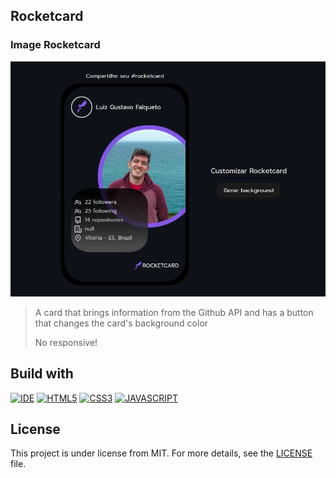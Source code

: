 ## Rocketcard

### Image Rocketcard 
<img src="./assets/image_project.png">
<br>

> A card that brings information from the Github API and has a button that changes the card's background color
>
> No responsive!

## Build with
[![IDE](https://img.shields.io/badge/Visual_studio_code-0078D4?style=for-the-badge&logo=visual%20studio%20code&logoColor=white)](https://code.visualstudio.com/)
[![HTML5](https://img.shields.io/badge/HTML5-E34F26?style=for-the-badge&logo=html5&logoColor=white)](https://developer.mozilla.org/pt-BR/docs/Web/HTML)
[![CSS3](https://img.shields.io/badge/CSS3-1572B6?style=for-the-badge&logo=css3&logoColor=white)](https://developer.mozilla.org/pt-BR/docs/Web/CSS)
[![JAVASCRIPT](https://img.shields.io/badge/JavaScript-F7DF1E?style=for-the-badge&logo=javascript&logoColor=black)](https://developer.mozilla.org/pt-BR/docs/Web/JavaScript)

## License
This project is under license from MIT. For more details, see the [LICENSE](https://github.com/luizgfalqueto/discover-challenges/blob/main/LICENSE) file.